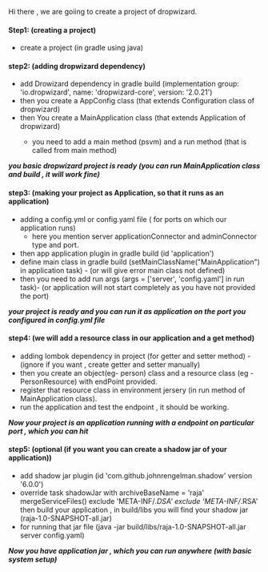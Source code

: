 Hi there , we are goiing to create a project of dropwizard.

#### **Step1:** (creating a project)
- create a project (in gradle using java)

#### **step2:** (adding dropwizard dependency)
- add Drowizard dependency in gradle build  (implementation group: 'io.dropwizard', name: 'dropwizard-core', version: '2.0.21')
- then you create a AppConfig class (that extends Configuration class of dropwizard)
- then You create a MainApplication class (that extends Application<AppConfig> of dropwizard)
   - you need to add a main method (psvm) and a run method (that is called from main method)
   
_**you basic dropwizard project is ready (you can run MainApplication class and build , it will work fine)**_

#### **step3:** (making your project as Application, so that it runs as an application)
- adding a config.yml or config.yaml file ( for ports on which our application runs)
    - here you mention server applicationConnector and adminConnector type and port.
- then app application plugin in gradle build (id 'application')
- define main class in gradle build (setMainClassName("MainApplication") in application task) - (or will give error main class not defined)
- then you need to add run args (args = ['server', 'config.yaml'] in run task)- (or application will not start completely as you have not provided the port)

_**your project is ready and you can run it as application on the port you configured in config.yml file**_ 

#### **step4:** (we will add a resource class in our application and a get method)
- adding lombok dependency in project (for getter and setter method) - (ignore if you want , create getter and setter manually)
- then you create an object(eg- person) class and a resource class (eg -PersonResource) with endPoint provided.
- register that resource class in environment jersery (in run method of MainApplication class).
- run the application and test the endpoint , it should be working.

_**Now your project is an application running with a endpoint on particular port , which you can hit**_

#### step5: (optional (if you want you can create a shadow jar of your application))
- add shadow jar plugin (id 'com.github.johnrengelman.shadow' version '6.0.0') 
- override task shadowJar  with 
    archiveBaseName = 'raja'
    mergeServiceFiles()
    exclude 'META-INF/*.DSA'
    exclude 'META-INF/*.RSA'
  then build your application , in build/libs you will find your shadow jar (raja-1.0-SNAPSHOT-all.jar)
- for running that jar file (java -jar build/libs/raja-1.0-SNAPSHOT-all.jar server config.yaml)

_**Now you have application jar , which you can run anywhere (with basic system setup)**_